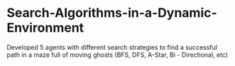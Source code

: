 # Search-Algorithms-in-a-Dynamic-Environment
Developed 5 agents with different search strategies to find a successful path in a maze full of moving ghosts (BFS, DFS, A-Star, Bi - Directional, etc)

